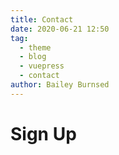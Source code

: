 ```yaml
---
title: Contact
date: 2020-06-21 12:50
tag:
  - theme
  - blog
  - vuepress
  - contact
author: Bailey Burnsed
---
```

# Sign Up

<signup>
